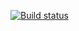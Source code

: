 [![Build status](https://ci.appveyor.com/api/projects/status/u4qbqk1mism98ko2?svg=true)](https://ci.appveyor.com/project/Eineleine/ahj-media)
